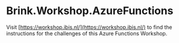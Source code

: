 # Brink.Workshop.AzureFunctions

Visit [https://workshop.ibis.nl/](https://workshop.ibis.nl/) to find the instructions for the challenges of this Azure Functions Workshop.
